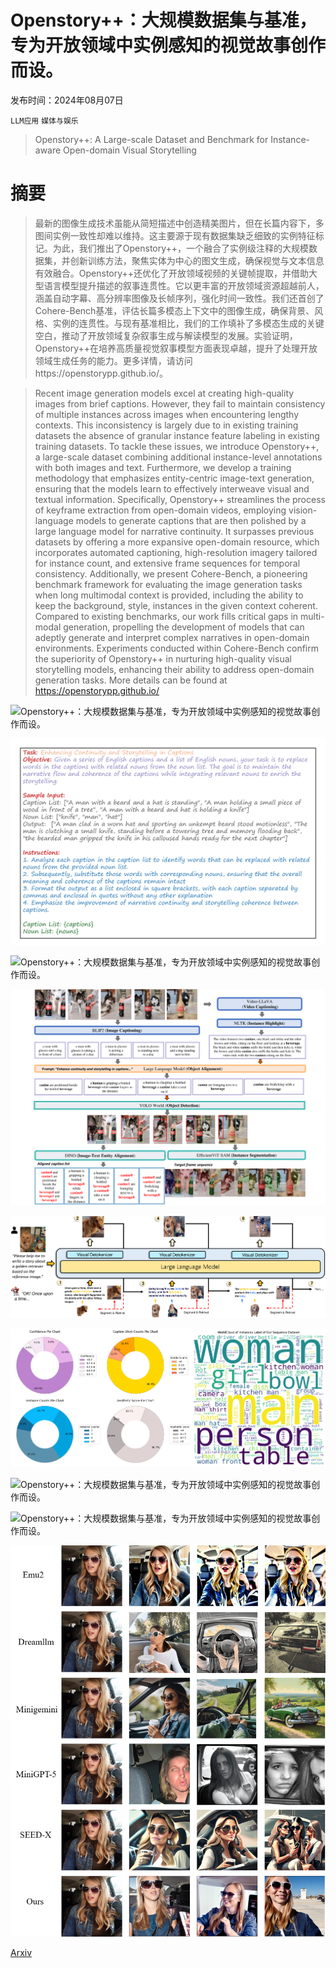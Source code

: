 # Openstory++：大规模数据集与基准，专为开放领域中实例感知的视觉故事创作而设。

发布时间：2024年08月07日

`LLM应用` `媒体与娱乐`

> Openstory++: A Large-scale Dataset and Benchmark for Instance-aware Open-domain Visual Storytelling

# 摘要

> 最新的图像生成技术虽能从简短描述中创造精美图片，但在长篇内容下，多图间实例一致性却难以维持。这主要源于现有数据集缺乏细致的实例特征标记。为此，我们推出了Openstory++，一个融合了实例级注释的大规模数据集，并创新训练方法，聚焦实体为中心的图文生成，确保视觉与文本信息有效融合。Openstory++还优化了开放领域视频的关键帧提取，并借助大型语言模型提升描述的叙事连贯性。它以更丰富的开放领域资源超越前人，涵盖自动字幕、高分辨率图像及长帧序列，强化时间一致性。我们还首创了Cohere-Bench基准，评估长篇多模态上下文中的图像生成，确保背景、风格、实例的连贯性。与现有基准相比，我们的工作填补了多模态生成的关键空白，推动了开放领域复杂叙事生成与解读模型的发展。实验证明，Openstory++在培养高质量视觉叙事模型方面表现卓越，提升了处理开放领域生成任务的能力。更多详情，请访问https://openstorypp.github.io/。

> Recent image generation models excel at creating high-quality images from brief captions. However, they fail to maintain consistency of multiple instances across images when encountering lengthy contexts. This inconsistency is largely due to in existing training datasets the absence of granular instance feature labeling in existing training datasets. To tackle these issues, we introduce Openstory++, a large-scale dataset combining additional instance-level annotations with both images and text. Furthermore, we develop a training methodology that emphasizes entity-centric image-text generation, ensuring that the models learn to effectively interweave visual and textual information. Specifically, Openstory++ streamlines the process of keyframe extraction from open-domain videos, employing vision-language models to generate captions that are then polished by a large language model for narrative continuity. It surpasses previous datasets by offering a more expansive open-domain resource, which incorporates automated captioning, high-resolution imagery tailored for instance count, and extensive frame sequences for temporal consistency. Additionally, we present Cohere-Bench, a pioneering benchmark framework for evaluating the image generation tasks when long multimodal context is provided, including the ability to keep the background, style, instances in the given context coherent. Compared to existing benchmarks, our work fills critical gaps in multi-modal generation, propelling the development of models that can adeptly generate and interpret complex narratives in open-domain environments. Experiments conducted within Cohere-Bench confirm the superiority of Openstory++ in nurturing high-quality visual storytelling models, enhancing their ability to address open-domain generation tasks. More details can be found at https://openstorypp.github.io/

![Openstory++：大规模数据集与基准，专为开放领域中实例感知的视觉故事创作而设。](../../../paper_images/2408.03695/figure1.png)

![Openstory++：大规模数据集与基准，专为开放领域中实例感知的视觉故事创作而设。](../../../paper_images/2408.03695/x1.png)

![Openstory++：大规模数据集与基准，专为开放领域中实例感知的视觉故事创作而设。](../../../paper_images/2408.03695/result_show.png)

![Openstory++：大规模数据集与基准，专为开放领域中实例感知的视觉故事创作而设。](../../../paper_images/2408.03695/x2.png)

![Openstory++：大规模数据集与基准，专为开放领域中实例感知的视觉故事创作而设。](../../../paper_images/2408.03695/x3.png)

![Openstory++：大规模数据集与基准，专为开放领域中实例感知的视觉故事创作而设。](../../../paper_images/2408.03695/dataset_distribution.png)

![Openstory++：大规模数据集与基准，专为开放领域中实例感知的视觉故事创作而设。](../../../paper_images/2408.03695/single.png)

![Openstory++：大规模数据集与基准，专为开放领域中实例感知的视觉故事创作而设。](../../../paper_images/2408.03695/multi.png)

![Openstory++：大规模数据集与基准，专为开放领域中实例感知的视觉故事创作而设。](../../../paper_images/2408.03695/good_case.png)

[Arxiv](https://arxiv.org/abs/2408.03695)